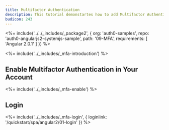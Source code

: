 ```yaml
---
title: Multifactor Authentication
description: This tutorial demonstartes how to add Multifactor Authentication to your Angular 2 app with Auth0.
budicon: 243
---
```


<%= include('../../_includes/_package2', {
  org: 'auth0-samples',
  repo: 'auth0-angularjs2-systemjs-sample',
  path: '09-MFA',
  requirements: [
    'Angular 2.0.1'
  ]
}) %>

<%= include('../_includes/_mfa-introduction') %>

## Enable Multifactor Authentication in Your Account

<%= include('../_includes/_mfa-enable') %>

## Login

<%= include('../_includes/_mfa-login', { loginlink: '/quickstart/spa/angular2/01-login' }) %>
